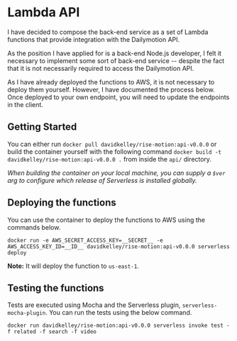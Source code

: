# Lambda API

I have decided to compose the back-end service as a set of Lambda functions that provide integration with the Dailymotion API.

As the position I have applied for is a back-end Node.js developer, I felt it necessary to implement some sort of back-end service -- despite the fact that it is not necessarily required to access the Dailymotion API.

As I have already deployed the functions to AWS, it is not necessary to deploy them yourself. However, I have documented the process below. Once deployed to your own endpoint, you will need to update the endpoints in the client.

## Getting Started

You can either run `docker pull davidkelley/rise-motion:api-v0.0.0` or build the container yourself with the following command `docker build -t davidkelley/rise-motion:api-v0.0.0 .` from inside the `api/` directory.

_When building the container on your local machine, you can supply a `$ver` arg to configure which release of Serverless is installed globally._

## Deploying the functions

You can use the container to deploy the functions to AWS using the commands below.

```
docker run -e AWS_SECRET_ACCESS_KEY=__SECRET__ -e AWS_ACCESS_KEY_ID=__ID__ davidkelley/rise-motion:api-v0.0.0 serverless deploy
```

**Note:** It will deploy the function to `us-east-1`.

## Testing the functions

Tests are executed using Mocha and the Serverless plugin, `serverless-mocha-plugin`. You can run the tests using the below command.

```
docker run davidkelley/rise-motion:api-v0.0.0 serverless invoke test -f related -f search -f video
```
